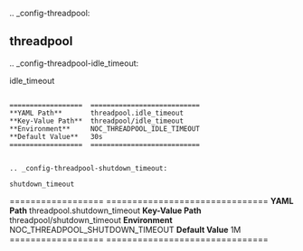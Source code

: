 .. _config-threadpool:

threadpool
----------


.. _config-threadpool-idle_timeout:

idle_timeout
~~~~~~~~~~~~

==================  ===========================
**YAML Path**       threadpool.idle_timeout
**Key-Value Path**  threadpool/idle_timeout
**Environment**     NOC_THREADPOOL_IDLE_TIMEOUT
**Default Value**   30s
==================  ===========================


.. _config-threadpool-shutdown_timeout:

shutdown_timeout
~~~~~~~~~~~~~~~~

==================  ===============================
**YAML Path**       threadpool.shutdown_timeout
**Key-Value Path**  threadpool/shutdown_timeout
**Environment**     NOC_THREADPOOL_SHUTDOWN_TIMEOUT
**Default Value**   1M
==================  ===============================


